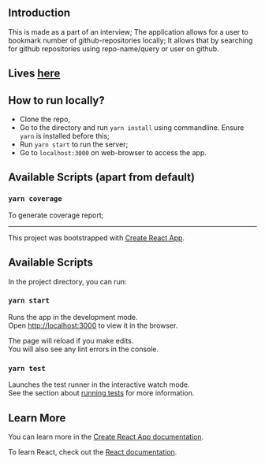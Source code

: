 ## Introduction

This is made as a part of an interview; The application allows for a user to bookmark number of github-repositories locally; It allows that by searching for github repositories using repo-name/query or user on github.

## Lives [here](https://astriskit.github.io/awesome-github)

## How to run locally?

- Clone the repo,
- Go to the directory and run `yarn install` using commandline. Ensure `yarn` is installed before this;
- Run `yarn start` to run the server;
- Go to `localhost:3000` on web-browser to access the app.

## Available Scripts (apart from default)

### `yarn coverage`

To generate coverage report;

---

This project was bootstrapped with [Create React App](https://github.com/facebook/create-react-app).

## Available Scripts

In the project directory, you can run:

### `yarn start`

Runs the app in the development mode.<br />
Open [http://localhost:3000](http://localhost:3000) to view it in the browser.

The page will reload if you make edits.<br />
You will also see any lint errors in the console.

### `yarn test`

Launches the test runner in the interactive watch mode.<br />
See the section about [running tests](https://facebook.github.io/create-react-app/docs/running-tests) for more information.

## Learn More

You can learn more in the [Create React App documentation](https://facebook.github.io/create-react-app/docs/getting-started).

To learn React, check out the [React documentation](https://reactjs.org/).
